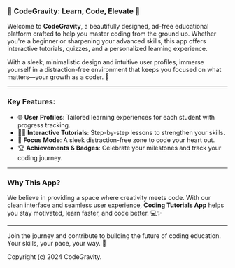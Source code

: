 

### 🌟 **CodeGravity: Learn, Code, Elevate** 🌟

Welcome to **CodeGravity**, a beautifully designed, ad-free educational platform crafted to help you master coding from the ground up. Whether you're a beginner or sharpening your advanced skills, this app offers interactive tutorials, quizzes, and a personalized learning experience.

With a sleek, minimalistic design and intuitive user profiles, immerse yourself in a distraction-free environment that keeps you focused on what matters—your growth as a coder. 🚀

---

### **Key Features**:
- 🌐 **User Profiles**: Tailored learning experiences for each student with progress tracking.
- 🧑‍💻 **Interactive Tutorials**: Step-by-step lessons to strengthen your skills.
- 🎯 **Focus Mode**: A sleek distraction-free zone to code your heart out.
- 🏆 **Achievements & Badges**: Celebrate your milestones and track your coding journey.

---

### **Why This App?**
We believe in providing a space where creativity meets code. With our clean interface and seamless user experience, **Coding Tutorials App** helps you stay motivated, learn faster, and code better. 💻✨

---

Join the journey and contribute to building the future of coding education. Your skills, your pace, your way. 🌱


Copyright (c) 2024 CodeGravity.
